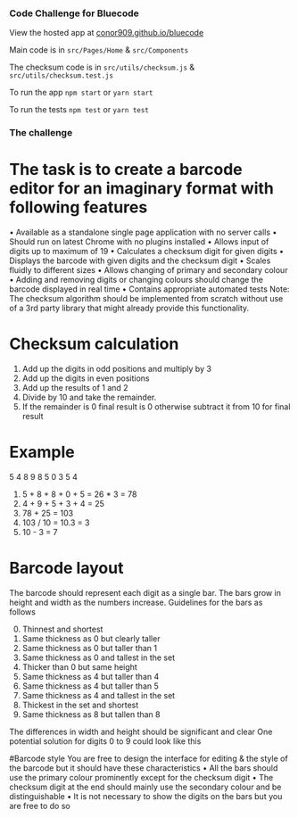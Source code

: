 ### Code Challenge for Bluecode

View the hosted app at [conor909.github.io/bluecode](https://conor909.github.io/bluecode/)

Main code is in `src/Pages/Home` & `src/Components`

The checksum code is in `src/utils/checksum.js` & `src/utils/checksum.test.js`

To run the app `npm start` or `yarn start`

To run the tests `npm test` or `yarn test`


### The challenge

# The task is to create a barcode editor for an imaginary format with following features
• Available as a standalone single page application with no server calls
• Should run on latest Chrome with no plugins installed
• Allows input of digits up to maximum of 19
• Calculates a checksum digit for given digits
• Displays the barcode with given digits and the checksum digit
• Scales fluidly to different sizes
• Allows changing of primary and secondary colour
• Adding and removing digits or changing colours should change the barcode displayed in real
time
• Contains appropriate automated tests
Note: The checksum algorithm should be implemented from scratch without use of a 3rd party
library that might already provide this functionality.

# Checksum calculation
1. Add up the digits in odd positions and multiply by 3
2. Add up the digits in even positions
3. Add up the results of 1 and 2
4. Divide by 10 and take the remainder.
5. If the remainder is 0 final result is 0 otherwise subtract it from 10 for final result

# Example
5 4 8 9 8 5 0 3 5 4
1. 5 + 8 + 8 + 0 + 5 = 26 * 3 = 78
2. 4 + 9 + 5 + 3 + 4 = 25
3. 78 + 25 = 103
4. 103 / 10 = 10.3 = 3
5. 10 - 3 = 7

# Barcode layout
The barcode should represent each digit as a single bar. The bars grow in height and width as the
numbers increase. Guidelines for the bars as follows

0. Thinnest and shortest
1. Same thickness as 0 but clearly taller
2. Same thickness as 0 but taller than 1
3. Same thickness as 0 and tallest in the set
4. Thicker than 0 but same height
5. Same thickness as 4 but taller than 4
6. Same thickness as 4 but taller than 5
7. Same thickness as 4 and tallest in the set
8. Thickest in the set and shortest
9. Same thickness as 8 but tallen than 8

The differences in width and height should be significant and clear
One potential solution for digits 0 to 9 could look like this

#Barcode style
You are free to design the interface for editing & the style of the barcode but it should have these
characteristics
• All the bars should use the primary colour prominently except for the checksum digit
• The checksum digit at the end should mainly use the secondary colour and be distinguishable
• It is not necessary to show the digits on the bars but you are free to do so
